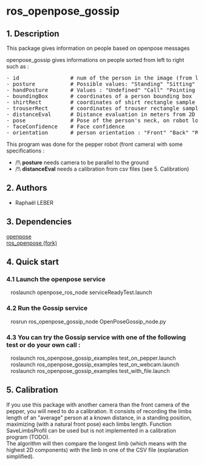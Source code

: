 # ros_openpose_gossip

## 1. Description
This package gives information on people based on openpose messages 

openpose_gossip gives informations on people sorted from left to right such as :
<pre>
- id                # num of the person in the image (from left to right)
- posture           # Possible values: "Standing" "Sitting" "Lying" "Undefined"
- handPosture       # Values : "Undefined" "Call" "Pointing Left" "Crossed" "Pointing Right" 
- boundingBox       # coordinates of a person bounding box
- shirtRect         # coordinates of shirt rectangle sample 
- trouserRect       # coordinates of trouser rectangle sample
- distanceEval      # Distance evaluation in meters from 2D informations (see 5.  Calibration)
- pose              # Pose of the person's neck, on robot local map
- faceConfidence    # Face confidence
- orientation       # person orientation : "Front" "Back" "Right" "Left" "Front Right" "Front Left"
</pre>


This program was done for the pepper robot (front camera) with some specifications :
- /!\ **posture** needs camera to be parallel to the ground
- /!\ **distanceEval** needs a calibration from csv files (see 5.  Calibration)

## 2. Authors
* Raphaël LEBER

## 3.  Dependencies
[openpose](https://github.com/CMU-Perceptual-Computing-Lab/openpose)  
[ros_openpose (fork)](https://github.com/jacques-saraydaryan/ros-openpose.git)

## 4.  Quick start

### 4.1 Launch the openpose service
&nbsp;&nbsp; roslaunch openpose_ros_node serviceReadyTest.launch  

### 4.2 Run the Gossip service
&nbsp;&nbsp; rosrun ros_openpose_gossip_node OpenPoseGossip_node.py  

### 4.3 You can try the Gossip service with one of the following test or do your own call : 
&nbsp;&nbsp; roslaunch ros_openpose_gossip_examples test_on_pepper.launch  
&nbsp;&nbsp; roslaunch ros_openpose_gossip_examples test_on_webcam.launch  
&nbsp;&nbsp; roslaunch ros_openpose_gossip_examples test_with_file.launch  

## 5.  Calibration
If you use this package with another camera than the front camera of the pepper, you will need to do a calibration. It consists of recording the limbs length of an "average" person at a known distance, in a standing position, maximizing (with a natural front pose) each limbs length. Function SaveLimbsProfil can be used but is not implemented in a calibration program (TODO).  
The algorithm will then compare the longest limb (which means with the highest 2D components) with the limb in one of the CSV file (explanation simplified).
